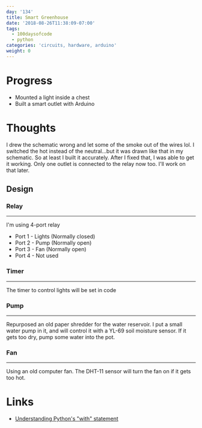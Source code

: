 ```yaml
---
day: '134'
title: Smart Greenhouse
date: '2018-08-26T11:38:09-07:00'
tags:
  - 100daysofcode
  - python
categories: 'circuits, hardware, arduino'
weight: 0
---
```

# Progress
- Mounted a light inside a chest
- Built a smart outlet with Arduino 

# Thoughts
I drew the schematic wrong and let some of the smoke out of the wires lol. I switched the hot instead of the neutral...but it was drawn like that in my schematic. So at least I built it accurately. After I fixed that, I was able to get it working. Only one outlet is connected to the relay now too. I'll work on that later. 

## Design
### Relay
<hr>

I'm using 4-port relay
- Port 1 - Lights (Normally closed)
- Port 2 - Pump (Normally open)
- Port 3 - Fan (Normally open)
- Port 4 - Not used

### Timer
<hr>
The timer to control lights will be set in code

### Pump
<hr>
Repurposed an old paper shredder for the water reservoir. I put a small water pump in it, and will control it with a YL-69 soil moisture sensor. If it gets too dry, pump some water into the pot.

### Fan
<hr>
Using an old computer fan. The DHT-11 sensor will turn the fan on if it gets too hot. 

# Links
- [Understanding Python's "with" statement](http://effbot.org/zone/python-with-statement.htm)
